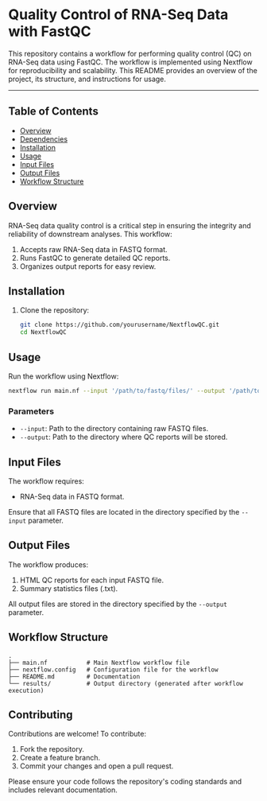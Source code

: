 # Quality Control of RNA-Seq Data with FastQC

This repository contains a workflow for performing quality control (QC) on RNA-Seq data using FastQC. The workflow is implemented using Nextflow for reproducibility and scalability. This README provides an overview of the project, its structure, and instructions for usage.

---

## Table of Contents

- [Overview](#overview)
- [Dependencies](#dependencies)
- [Installation](#installation)
- [Usage](#usage)
- [Input Files](#input-files)
- [Output Files](#output-files)
- [Workflow Structure](#workflow-structure)


## Overview

RNA-Seq data quality control is a critical step in ensuring the integrity and reliability of downstream analyses. This workflow:

1. Accepts raw RNA-Seq data in FASTQ format.
2. Runs FastQC to generate detailed QC reports.
3. Organizes output reports for easy review.

## Installation

1. Clone the repository:

   ```bash
   git clone https://github.com/yourusername/NextflowQC.git
   cd NextflowQC
   ```
## Usage

Run the workflow using Nextflow:

```bash
nextflow run main.nf --input '/path/to/fastq/files/' --output '/path/to/output/'
```

### Parameters

- `--input`: Path to the directory containing raw FASTQ files.
- `--output`: Path to the directory where QC reports will be stored.

## Input Files

The workflow requires:

- RNA-Seq data in FASTQ format.

Ensure that all FASTQ files are located in the directory specified by the `--input` parameter.

## Output Files

The workflow produces:

1. HTML QC reports for each input FASTQ file.
2. Summary statistics files (.txt).

All output files are stored in the directory specified by the `--output` parameter.

## Workflow Structure

```plaintext
.
├── main.nf           # Main Nextflow workflow file
├── nextflow.config   # Configuration file for the workflow
├── README.md         # Documentation
└── results/          # Output directory (generated after workflow execution)
```

## Contributing

Contributions are welcome! To contribute:

1. Fork the repository.
2. Create a feature branch.
3. Commit your changes and open a pull request.

Please ensure your code follows the repository's coding standards and includes relevant documentation.
